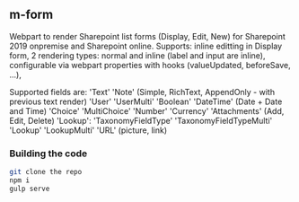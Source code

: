 ## m-form

Webpart to render Sharepoint list forms (Display, Edit, New) for Sharepoint 2019 onpremise and Sharepoint online.
Supports:
inline editting in Display form,
2 rendering types: normal and inline (label and input are inline),
configurable via webpart properties with hooks (valueUpdated, beforeSave, ...),

Supported fields are:
'Text'
'Note' (Simple, RichText, AppendOnly - with previous text render)
'User'
'UserMulti'
'Boolean'
'DateTime' (Date + Date and Time)
'Choice'
'MultiChoice'
'Number'
'Currency'
'Attachments' (Add, Edit, Delete)
'Lookup':
    'TaxonomyFieldType'
    'TaxonomyFieldTypeMulti'
    'Lookup'
    'LookupMulti'
'URL' (picture, link)

### Building the code

```bash
git clone the repo
npm i
gulp serve
```